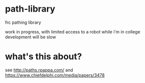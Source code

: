 # path-library
frc pathing library

work in progress, with limited access to a robot while i'm in college development will be slow

# what's this about?

see http://paths.rpappa.com/ and https://www.chiefdelphi.com/media/papers/3478
